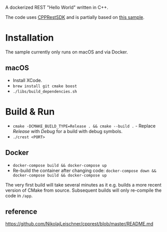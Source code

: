 A dockerized REST "Hello World" written in C++.

The code uses [CPPRestSDK](https://github.com/Microsoft/cpprestsdk) and is partially based on [this sample](https://github.com/Pintulalm/Restweb).

# Installation

The sample currently only runs on macOS and via Docker.

## macOS

* Install XCode.
* `brew install git cmake boost`
* `./libs/build_dependencies.sh`

# Build & Run

* `cmake -DCMAKE_BUILD_TYPE=Release . && cmake --build .` - Replace _Release_ with _Debug_ for a build with debug symbols.
* `./crest <PORT>`

## Docker

* `docker-compose build && docker-compose up`
* Re-build the container after changing code: `docker-compose down && docker-compose build && docker-compose up`

The very first build will take several minutes as it e.g. builds a more recent version of CMake from source. Subsequent builds will only re-compile the code in `/app`.

## reference
https://github.com/NikolajLeischner/cpprest/blob/master/README.md
